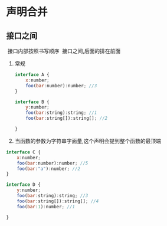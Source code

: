 # 声明合并

## 接口之间

​		接口内部按照书写顺序
​		接口之间,后面的排在前面



1. 常规

   ```js
   interface A {
       x:number;
       foo(bar:number):number; //3
   }
   
   interface B {
       y:number;
       foo(bar:string):string; //1
       foo(bar:string[]):string[]; //2
   
   }
   ```

2. 当函数的参数为字符串字面量,这个声明会提到整个函数的最顶端

```js
interface C {
    x:number;
    foo(bar:number):number; //5
    foo(bar:"a"):number; //2
}

interface D {
    y:number;
    foo(bar:string):string; //3
    foo(bar:string[]):string[]; //4
    foo(bar:1):number; //1

}
```

